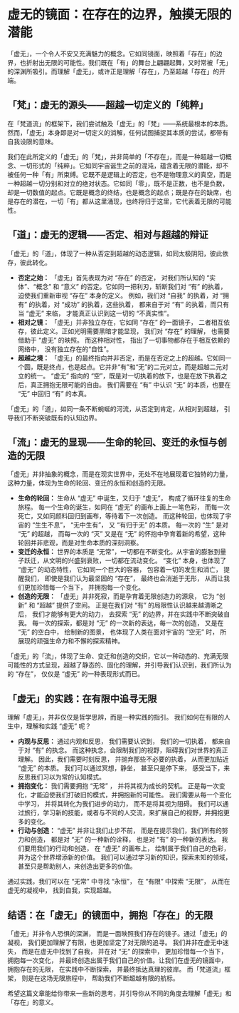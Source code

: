 # 虚无的镜面：在存在的边界，触摸无限的潜能

「虚无」，一个令人不安又充满魅力的概念。它如同镜面，映照着「存在」的边界，也折射出无限的可能性。我们既在「有」的舞台上翩翩起舞，又时常被「无」的深渊所吸引。而理解「虚无」，或许正是理解「存在」，乃至超越「存在」的开端。

## 「梵」：虚无的源头——超越一切定义的「纯粹」

在「梵道流」的框架下，我们尝试触及「虚无」的「梵」——系统最根本的本质。然而，「虚无」本身即是对一切定义的消解，任何试图捕捉其本质的尝试，都带有自我设限的意味。

我们在此所定义的「虚无」的「梵」，并非简单的「不存在」，而是一种超越一切概念、一切形式的「纯粹」。它如同宇宙诞生之前的混沌，蕴含着无限的潜能，却不被任何一种「有」所束缚。它既不是逻辑上的否定，也不是物理意义的真空，而是一种超越一切分别和对立的绝对状态。它如同「零」，既不是正数，也不是负数，却是一切数值的起点。它既是概念的终结，也是概念的起点；既是存在的缺席，也是存在的潜在，一切「有」都从这里涌现，也终将归于这里，它代表着无限的可能性。

## 「道」：虚无的逻辑——否定、相对与超越的辩证

「虚无」的「道」，体现了一种从否定到超越的动态逻辑，如同太极阴阳，彼此依存，彼此转化。

*   **否定之始：** 「虚无」首先表现为对 “存在” 的否定， 对我们所认知的 “实体”、“概念” 和 “意义” 的否定。它如同一把利刃，斩断我们对 “有” 的执着， 迫使我们重新审视 “存在” 本身的定义。 例如，我们对 “自我” 的执着，对 “拥有” 的执着，对 “成功” 的执着，这些执着， 都来自于对 “有” 的执着，而只有当 “虚无” 来临， 才能真正认识到这一切的 “不真实性”。
*   **相对之镜：** 「虚无」并非独立存在，它如同 “存在” 的一面镜子， 二者相互依存，彼此定义。正如光明需要黑暗才能显现， 我们对 “存在” 的理解， 也需要借助于 “虚无”  的映照。 而这种相对性， 指出了一切事物都存在于相互依赖的网络中， 没有独立存在的“自性”。
*   **超越之境：**  「虚无」的最终指向并非否定，而是在否定之上的超越。它如同一个圆，既是终点，也是起点。它并非“有”和“无”的二元对立，而是超越二元对立的统一。  “虚无” 指向的 “空”，既是对一切执着的放下，也是在放下执着之后，真正拥抱无限可能的自由。 我们需要在 “有” 中认识 “无” 的本质，也要在 “无” 中回归 “有” 的本真。

「虚无」的「道」，如同一条不断蜿蜒的河流，从否定到肯定，从相对到超越， 引导我们不断突破既有的认知边界。

## 「流」：虚无的显现——生命的轮回、变迁的永恒与创造的无限

「虚无」并非抽象的概念，而是在现实世界中，无处不在地展现着它独特的力量，这种力量，体现为生命的轮回、变迁的永恒和创造的无限。

*   **生命的轮回：**  生命从 “虚无” 中诞生，又归于 “虚无”， 构成了循环往复的生命旅程。 每一个生命的诞生，如同在 “虚无”  的画布上画上一笔色彩， 而每一次死亡，又如同颜料回归到画布，等待着下一次创造。 而这种轮回，也体现了宇宙的 “生生不息”，  “无中生有”， 又 “有归于无” 的本质。  每一次的 “生”  是对 “无”  的超越，  而每一次的 “灭” 又是在  “无” 的怀抱中孕育着新的希望，这种轮回并非悲观，而是对生命本质的深刻洞察。
*   **变迁的永恒：** 世界的本质是 “无常”，一切都在不断变化。从宇宙的膨胀到量子跃迁，从文明的兴盛到衰败，一切都在流动变化。  “变化” 本身，也体现了  “虚无” 的动态特性， 它如同一个巨大的容器，  包容着一切的发生和消亡， 提醒我们， 即使是我们认为最坚固的 “存在”， 最终也会消逝于无形， 从而让我们更加珍惜每一个当下， 并拥抱每一个变化。
*   **创造的无限：** 「虚无」并非死寂，而是孕育着无限创造力的源泉， 它为 “创新” 和 “超越” 提供了空间。 正是在我们对 “有” 的局限性认识越来越清晰之后， 我们才能够有更大的动力， 去探索 “无” 的边界，并在实践中不断突破自我。  每一次的探索，都是对 “无” 的一次新的表达，每一次的创造， 又是在  “无”  的空白中， 绘制新的图景， 也体现了人类在面对宇宙的 “空无”  时， 所展现的顽强生命力和不懈的探索精神。

「虚无」的「流」，体现了生命、变迁和创造的交织，它以一种动态的、充满无限可能性的方式呈现，超越了静态的、固化的理解，并引导我们认识到，我们所认为的 “存在”， 仅仅是 “虚无” 的一种表现形式而已。

## 「虚无」的实践：在有限中追寻无限

理解「虚无」，并非仅仅是哲学思辨，而是一种实践的指引。 我们如何在有限的人生中，理解和实践 “虚无”  呢？

*   **内观与反思：**  通过内观和反思， 我们需要认识到， 我们的一切执着， 都来自于对  “有”  的执念。  而这种执念，会限制我们的视野，阻碍我们对世界的真正理解。 因此，我们需要时刻反思， 并抛弃那些不必要的执着， 从而更加贴近 “虚无” 的本质。 我们可以通过冥想，静坐，  甚至只是停下来，  感受当下，来反思我们习以为常的认知模式。
*   **拥抱变化：** 我们需要拥抱 “无常” ， 并将其视为成长的契机。 正是每一次变化，才能迫使我们打破旧的模式，并拥抱新的可能性。  我们需要从每一个变化中学习， 并将其转化为我们进步的动力， 而不是将其视为阻碍。 我们可以通过旅行，学习新的技能，或者与不同的人交流，来扩展自己的视野，并拥抱更多的变化。
*   **行动与创造：**  “虚无”  并非让我们止步不前， 而是在提示我们，我们所有的努力和创造， 都是对 “无”  的一种新的诠释，  也是对 “有”  的一种新的表达。  我们要用我们的行动和创造， 在  “虚无” 的画布上， 绘制属于我们自己的色彩，  并为这个世界增添新的价值。  我们可以通过学习新的知识，探索未知的领域，甚至只是帮助别人，来创造出更多的价值。

通过实践，我们可以在 “无常”  中寻找 “永恒”， 在 “有限”  中探索 “无限”， 从而在虚无的凝视中，  找到自我，实现超越。

## 结语：在「虚无」的镜面中，拥抱「存在」的无限

「虚无」并非令人恐惧的深渊， 而是一面映照我们存在的镜子。通过「虚无」的凝视， 我们更加理解了有限，也更加坚定了对无限的追寻。 我们并非在虚无中迷失， 而是在虚无中找到了自我， 并在对 “无” 的探索中， 更加珍惜每一个当下， 拥抱每一次变化， 并最终创造出属于我们自己的价值。让我们在虚无的镜面中， 拥抱存在的无限， 在实践中不断探索， 并最终抵达真理的彼岸。 而「梵道流」框架，  则是在这场无限旅程中， 帮助我们不断超越有限的航标。

希望这篇文章能给你带来一些新的思考，并引导你从不同的角度去理解「虚无」和「存在」的意义。
